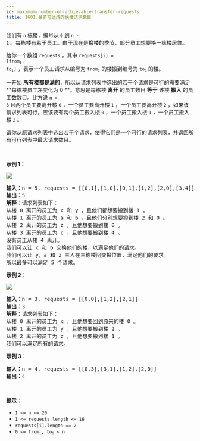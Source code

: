 ```yaml
---
id: maximum-number-of-achievable-transfer-requests
title: 1601.最多可达成的换楼请求数目
---
```

我们有 <code>n</code> 栋楼，编号从 <code>0</code> 到 <code>n - 1</code> 。每栋楼有若干员工。由于现在是换楼的季节，部分员工想要换一栋楼居住。

给你一个数组 <code>requests</code> ，其中 <code>requests[i] = [from<sub>i</sub>, to<sub>i</sub>]</code> ，表示一个员工请求从编号为 <code>from<sub>i</sub></code> 的楼搬到编号为 <code>to<sub>i</sub></code><sub> </sub>的楼。

一开始 **所有楼都是满的**，所以从请求列表中选出的若干个请求是可行的需要满足 **每栋楼员工净变化为 0 **。意思是每栋楼 **离开** 的员工数目 **等于** 该楼 **搬入** 的员工数数目。比方说 <code>n = 3</code> 且两个员工要离开楼 <code>0</code> ，一个员工要离开楼 <code>1</code> ，一个员工要离开楼 <code>2</code> ，如果该请求列表可行，应该要有两个员工搬入楼 <code>0</code> ，一个员工搬入楼 <code>1</code> ，一个员工搬入楼 <code>2</code> 。

请你从原请求列表中选出若干个请求，使得它们是一个可行的请求列表，并返回所有可行列表中最大请求数目。

 

**示例 1：**

![](https://assets.leetcode-cn.com/aliyun-lc-upload/uploads/2020/09/26/move1.jpg)


<pre><strong>输入：</strong>n = 5, requests = [[0,1],[1,0],[0,1],[1,2],[2,0],[3,4]]<br/><strong>输出：</strong>5<br/><strong>解释：</strong>请求列表如下：<br/>从楼 0 离开的员工为 x 和 y ，且他们都想要搬到楼 1 。<br/>从楼 1 离开的员工为 a 和 b ，且他们分别想要搬到楼 2 和 0 。<br/>从楼 2 离开的员工为 z ，且他想要搬到楼 0 。<br/>从楼 3 离开的员工为 c ，且他想要搬到楼 4 。<br/>没有员工从楼 4 离开。<br/>我们可以让 x 和 b 交换他们的楼，以满足他们的请求。<br/>我们可以让 y，a 和 z 三人在三栋楼间交换位置，满足他们的要求。<br/>所以最多可以满足 5 个请求。</pre>

**示例 2：**

![](https://assets.leetcode-cn.com/aliyun-lc-upload/uploads/2020/09/26/move2.jpg)


<pre><strong>输入：</strong>n = 3, requests = [[0,0],[1,2],[2,1]]<br/><strong>输出：</strong>3<br/><strong>解释：</strong>请求列表如下：<br/>从楼 0 离开的员工为 x ，且他想要回到原来的楼 0 。<br/>从楼 1 离开的员工为 y ，且他想要搬到楼 2 。<br/>从楼 2 离开的员工为 z ，且他想要搬到楼 1 。<br/>我们可以满足所有的请求。</pre>

**示例 3：**


<pre><strong>输入：</strong>n = 4, requests = [[0,3],[3,1],[1,2],[2,0]]<br/><strong>输出：</strong>4<br/></pre>

 

**提示：**


- <code>1 &lt;= n &lt;= 20</code>
- <code>1 &lt;= requests.length &lt;= 16</code>
- <code>requests[i].length == 2</code>
- <code>0 &lt;= from<sub>i</sub>, to<sub>i</sub> &lt; n</code>
